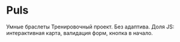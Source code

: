 # Puls
 Умные браслеты
Тренировочный проект.
Без адаптива.
Доля JS: интерактивная карта, валидация форм, кнопка в начало.
